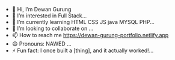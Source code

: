 - 👋 Hi, I’m Dewan Gurung
- 👀 I’m interested in Full Stack...
- 🌱 I’m currently learning HTML CSS JS java MYSQL PHP...
- 💞️ I’m looking to collaborate on ...
- 📫 How to reach me https://dewan-gurung-portfolio.netlify.app
- 😄 Pronouns: NAWED ...
- ⚡ Fun fact: I once built a [thing], and it actually worked!...

<!---
nawedGrg/nawedGrg is a ✨ special ✨ repository because its `README.md` (this file) appears on your GitHub profile.
You can click the Preview link to take a look at your changes.
--->
